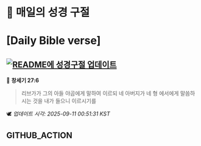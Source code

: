 # 🙏 매일의 성경 구절
# [Daily Bible verse]
## [![README에 성경구절 업데이트](https://github.com/DONGSUKA/first_test/actions/workflows/update-readme-bible.yml/badge.svg)](https://github.com/DONGSUKA/first_test/actions/workflows/update-readme-bible.yml)
<!-- START_BIBLE_VERSE -->
📖 **창세기 27:6**
> 리브가가 그의 아들 야곱에게 말하여 이르되 네 아버지가 네 형 에서에게 말씀하시는 것을 내가 들으니 이르시기를

🕊️ _업데이트 시각: 2025-09-11 00:51:31 KST_
  <!-- END_BIBLE_VERSE -->
## GITHUB_ACTION
